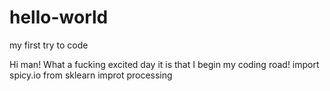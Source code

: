 # hello-world
my first try to code

Hi man! What a fucking excited day it is that I begin my coding road!
import spicy.io
from sklearn improt processing
